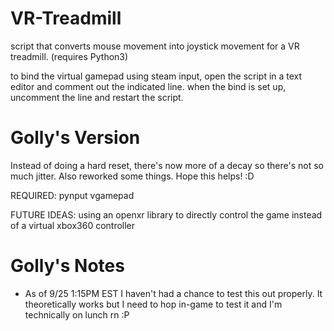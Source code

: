 # VR-Treadmill

script that converts mouse movement into joystick movement for a VR treadmill.
(requires Python3)

to bind the virtual gamepad using steam input, open the script in a text editor and comment out the indicated line. when the bind is set up, uncomment the line and restart the script.

# Golly's Version

Instead of doing a hard reset, there's now more of a decay so there's not so much jitter. Also reworked some things. Hope this helps! :D

REQUIRED:
pynput
vgamepad

FUTURE IDEAS:
using an openxr library to directly control the game instead of a virtual xbox360 controller

# Golly's Notes

- As of 9/25 1:15PM EST I haven't had a chance to test this out properly. It theoretically works but I need to hop in-game to test it and I'm technically on lunch rn :P
